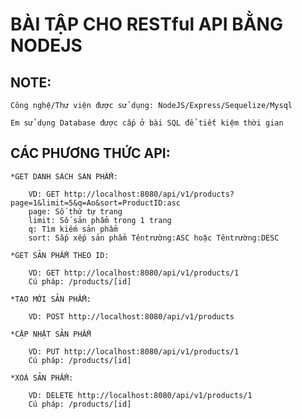 # BÀI TẬP CHO RESTful API BẰNG NODEJS

## NOTE:

    Công nghệ/Thư viện được sử dụng: NodeJS/Express/Sequelize/Mysql

    Em sử dụng Database được cấp ở bài SQL để tiết kiệm thời gian

## CÁC PHƯƠNG THỨC API:

    *GET DANH SÁCH SẢN PHẨM:

        VD: GET http://localhost:8080/api/v1/products?page=1&limit=5&q=Ao&sort=ProductID:asc
        page: Số thứ tự trang
        limit: Số sản phẩm trong 1 trang
        q: Tìm kiếm sản phẩm
        sort: Sắp xếp sản phẩm Têntrường:ASC hoặc Têntrường:DESC

    *GET SẢN PHẨM THEO ID:

        VD: GET http://localhost:8080/api/v1/products/1
        Cú pháp: /products/[id]

    *TẠO MỚI SẢN PHẨM:

        VD: POST http://localhost:8080/api/v1/products

    *CẬP NHẬT SẢN PHẨM

        VD: PUT http://localhost:8080/api/v1/products/1
        Cú pháp: /products/[id]

    *XOÁ SẢN PHẨM:

        VD: DELETE http://localhost:8080/api/v1/products/1
        Cú pháp: /products/[id]
